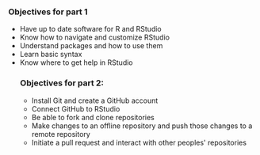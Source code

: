 <h3>Objectives for part 1</h3>
<ul><li>Have up to date software for R and RStudio
<li>Know how to navigate and customize RStudio
<li>Understand packages and how to use them
<li>Learn basic syntax
<li>Know where to get help in RStudio</li>
 
<h3>Objectives for part 2:</h3>
<ul><li>Install Git and create a GitHub account
<li>Connect GitHub to RStudio
<li>Be able to fork and clone repositories
<li>Make changes to an offline repository and push those changes to a remote repository
<li>Initiate a pull request and interact with other peoples' repositories</li>
 
